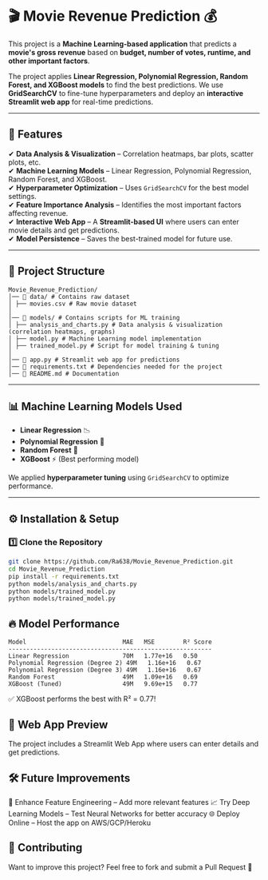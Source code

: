 # 🎬 Movie Revenue Prediction 💰  

This project is a **Machine Learning-based application** that predicts a **movie's gross revenue** based on **budget, number of votes, runtime, and other important factors**.  

The project applies **Linear Regression, Polynomial Regression, Random Forest, and XGBoost models** to find the best predictions. We use **GridSearchCV** to fine-tune hyperparameters and deploy an **interactive Streamlit web app** for real-time predictions.  

---

## 🚀 Features  

✔ **Data Analysis & Visualization** – Correlation heatmaps, bar plots, scatter plots, etc.  
✔ **Machine Learning Models** – Linear Regression, Polynomial Regression, Random Forest, and XGBoost.  
✔ **Hyperparameter Optimization** – Uses `GridSearchCV` for the best model settings.  
✔ **Feature Importance Analysis** – Identifies the most important factors affecting revenue.  
✔ **Interactive Web App** – A **Streamlit-based UI** where users can enter movie details and get predictions.  
✔ **Model Persistence** – Saves the best-trained model for future use.  

---

## 📂 Project Structure  
```
Movie_Revenue_Prediction/
│── 📁 data/ # Contains raw dataset
│ ├── movies.csv # Raw movie dataset
│
│── 📁 models/ # Contains scripts for ML training
│ ├── analysis_and_charts.py # Data analysis & visualization (correlation heatmaps, graphs)
│ ├── model.py # Machine Learning model implementation
│ ├── trained_model.py # Script for model training & tuning
│
│── 📄 app.py # Streamlit web app for predictions
│── 📄 requirements.txt # Dependencies needed for the project
│── 📄 README.md # Documentation
```


---

## 📊 Machine Learning Models Used  

- **Linear Regression** 📉  
- **Polynomial Regression** 🔵  
- **Random Forest** 🌳  
- **XGBoost** ⚡ (Best performing model)  

We applied **hyperparameter tuning** using `GridSearchCV` to optimize performance.  

---

## ⚙️ Installation & Setup  

### **1️⃣ Clone the Repository**  

```bash
git clone https://github.com/Ra638/Movie_Revenue_Prediction.git  
cd Movie_Revenue_Prediction  
pip install -r requirements.txt  
python models/analysis_and_charts.py  
python models/trained_model.py  
python models/trained_model.py
```

🔥 Model Performance
---
```
Model                           MAE   MSE        R² Score  
---------------------------------------------------------  
Linear Regression               70M   1.77e+16   0.50  
Polynomial Regression (Degree 2) 49M   1.16e+16   0.67  
Polynomial Regression (Degree 3) 49M   1.16e+16   0.67  
Random Forest                   49M   1.09e+16   0.69  
XGBoost (Tuned)                 49M   9.69e+15   0.77  
```
✅ XGBoost performs the best with R² = 0.77!

🎨 Web App Preview
---
The project includes a Streamlit Web App where users can enter details and get predictions.

🛠 Future Improvements
---
🚀 Enhance Feature Engineering – Add more relevant features
📈 Try Deep Learning Models – Test Neural Networks for better accuracy
🌐 Deploy Online – Host the app on AWS/GCP/Heroku

🤝 Contributing
---
Want to improve this project? Feel free to fork and submit a Pull Request 🎯

